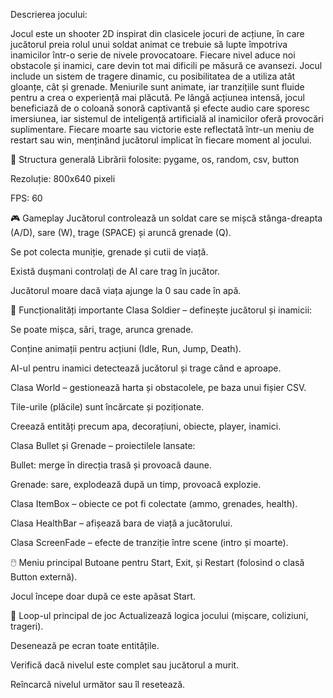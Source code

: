 Descrierea jocului:

Jocul este un shooter 2D inspirat din clasicele jocuri de acțiune, în care jucătorul preia rolul unui soldat animat ce trebuie să lupte împotriva inamicilor într-o serie de nivele provocatoare. Fiecare nivel aduce noi obstacole și inamici, care devin tot mai dificili pe măsură ce avansezi. Jocul include un sistem de tragere dinamic, cu posibilitatea de a utiliza atât gloanțe, cât și grenade. Meniurile sunt animate, iar tranzițiile sunt fluide pentru a crea o experiență mai plăcută. Pe lângă acțiunea intensă, jocul beneficiază de o coloană sonoră captivantă și efecte audio care sporesc imersiunea, iar sistemul de inteligență artificială al inamicilor oferă provocări suplimentare. Fiecare moarte sau victorie este reflectată într-un meniu de restart sau win, menținând jucătorul implicat în fiecare moment al jocului.

🧱 Structura generală
Librării folosite: pygame, os, random, csv, button

Rezoluție: 800x640 pixeli

FPS: 60

🎮 Gameplay
Jucătorul controlează un soldat care se mișcă stânga-dreapta (A/D), sare (W), trage (SPACE) și aruncă grenade (Q).

Se pot colecta muniție, grenade și cutii de viață.

Există dușmani controlați de AI care trag în jucător.

Jucătorul moare dacă viața ajunge la 0 sau cade în apă.

🔧 Funcționalități importante
Clasa Soldier – definește jucătorul și inamicii:

Se poate mișca, sări, trage, arunca grenade.

Conține animații pentru acțiuni (Idle, Run, Jump, Death).

AI-ul pentru inamici detectează jucătorul și trage când e aproape.

Clasa World – gestionează harta și obstacolele, pe baza unui fișier CSV.

Tile-urile (plăcile) sunt încărcate și poziționate.

Creează entități precum apa, decorațiuni, obiecte, player, inamici.

Clasa Bullet și Grenade – proiectilele lansate:

Bullet: merge în direcția trasă și provoacă daune.

Grenade: sare, explodează după un timp, provoacă explozie.

Clasa ItemBox – obiecte ce pot fi colectate (ammo, grenades, health).

Clasa HealthBar – afișează bara de viață a jucătorului.

Clasa ScreenFade – efecte de tranziție între scene (intro și moarte).

🖱️ Meniu principal
Butoane pentru Start, Exit, și Restart (folosind o clasă Button externă).

Jocul începe doar după ce este apăsat Start.

🔁 Loop-ul principal de joc
Actualizează logica jocului (mișcare, coliziuni, trageri).

Desenează pe ecran toate entitățile.

Verifică dacă nivelul este complet sau jucătorul a murit.

Reîncarcă nivelul următor sau îl resetează.
